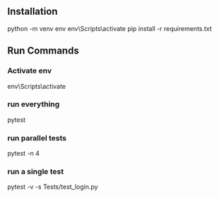 ## Installation
python -m venv env
env\Scripts\activate
pip install -r requirements.txt

## Run Commands

### Activate env
env\Scripts\activate

### run everything
pytest 

### run parallel tests
pytest -n 4

### run a single test
pytest -v -s Tests/test_login.py 
